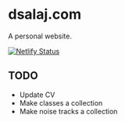 # dsalaj.com
A personal website.

[![Netlify Status](https://api.netlify.com/api/v1/badges/0df893be-4c80-4141-9061-36f801511570/deploy-status)](https://app.netlify.com/sites/loving-ride-01c944/deploys)

## TODO

* Update CV
* Make classes a collection
* Make noise tracks a collection
